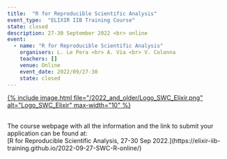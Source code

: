 ```yaml
---
title:  "R for Reproducible Scientific Analysis"
event_type:  "ELIXIR IIB Training Course"
state: closed
description: 27-30 September 2022 <br> online
event:
  - name: "R for Reproducible Scientific Analysis"
    organisers: L. Le Pera <br> A. Via <br> V. Colonna 
    teachers: []
    venue: Online
    event_date: 2022/09/27-30
    state: closed
---
```



[{% include image.html file="/2022_and_older/Logo_SWC_Elixir.png" alt="Logo_SWC_Elixir" max-width="10" %}](https://elixir-iib-training.github.io/2022-09-27-SWC-R-online/)

<br>
The course webpage with all the information and the link to submit your application can be found at:<br>
[R for Reproducible Scientific Analysis,  27-30 Sep 2022.](https://elixir-iib-training.github.io/2022-09-27-SWC-R-online/)
